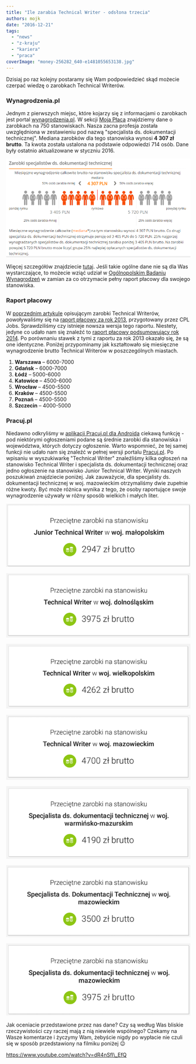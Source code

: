```yaml
---
title: "Ile zarabia Technical Writer - odsłona trzecia"
authors: mojk
date: "2016-12-21"
tags:
  - "news"
  - "z-kraju"
  - "kariera"
  - "praca"
coverImage: "money-256282_640-e1481055653138.jpg"
---
```


Dzisiaj po raz kolejny postaramy się Wam podpowiedzieć skąd możecie czerpać
wiedzę o zarobkach Technical Writerów.

<!--truncate-->

### Wynagrodzenia.pl

Jednym z pierwszych miejsc, które kojarzy się z informacjami o zarobkach jest
portal [wynagrodzenia.pl](http://wynagrodzenia.pl/). W sekcji
[Moja Płaca](http://wynagrodzenia.pl/moja-placa) znajdziemy dane o zarobkach na
750 stanowiskach. Nasza zacna profesja została uwzględniona w zestawieniu pod
nazwą "specjalista ds. dokumentacji technicznej". Mediana zarobków dla tego
stanowiska wynosi **4 307 zł brutto**. Ta kwota została ustalona na podstawie
odpowiedzi 714 osób. Dane były ostatnio aktualizowane w styczniu 2016.

[![zarobki_wynagrodzenia_pl](images/zarobki_wynagrodzenia_pl.png)](http://techwriter.pl/wp-content/uploads/2016/12/zarobki_wynagrodzenia_pl.png)

Więcej szczegółów znajdziecie
[tutaj](http://wynagrodzenia.pl/moja-placa/ile-zarabia-specjalista-ds-dokumentacji-technicznej).
Jeśli takie ogólne dane nie są dla Was wystarczające, to możecie wziąć udział w
[Ogólnopolskim Badaniu Wynagrodzeń](http://wynagrodzenia.pl/ogolnopolskie-badanie-wynagrodzen)
w zamian za co otrzymacie pełny raport płacowy dla swojego stanowiska.

### Raport płacowy

W
[poprzednim artykule](http://techwriter.pl/ile-zarabia-technical-writer-odslona-druga/)
opisującym zarobki Technical Writerów, powoływaliśmy się na
[raport płacowy za rok 2013](http://cpljobs.pl/Documents/CPL%20Jobs%20-%20Raport%20P%C5%82acowy%202014%20-%20Podsumowanie%202013.pdf),
przygotowany przez CPL Jobs. Sprawdziliśmy czy istnieje nowsza wersja tego
raportu. Niestety, jedyne co udało nam się znaleźć
to [raport płacowy podsumowujący rok 2014](http://cpljobs.pl/CPL/Upload/CPL%20Jobs%20-%20Salary%20Report%202015%20-%20PL%20-%20pl.pdf).
Po porównaniu stawek z tymi z raportu za rok 2013 okazało się, że są one
identyczne. Poniżej przypominamy jak kształtowało się miesięczne wynagrodzenie
brutto Technical Writerów w poszczególnych miastach.

1. **Warszawa** – 6000-7000
2. **Gdańsk** – 6000-7000
3. **Łódź** – 5000-6000
4. **Katowice** – 4500-6000
5. **Wrocław** – 4500-5500
6. **Kraków** – 4500-5500
7. **Poznań** – 4500-5500
8. **Szczecin** – 4000-5000

### Pracuj.pl

Niedawno odkryliśmy w
[aplikacji Pracuj.pl dla Androida](https://play.google.com/store/apps/details?id=pl.pracuj.android.jobsearcher&hl=pl)
ciekawą funkcję - pod niektórymi ogłoszeniami podane są średnie zarobki
dla stanowiska i województwa, których dotyczy ogłoszenie. Warto wspomnieć, że
tej samej funkcji nie udało nam się znaleźć w pełnej wersji portalu
[Pracuj.pl](http://www.pracuj.pl/). Po wpisaniu w wyszukiwarkę "Technical
Writer" znaleźliśmy kilka ogłoszeń na stanowisko Technical Writer i specjalista
ds. dokumentacji technicznej oraz jedno ogłoszenie na stanowisko Junior
Technical Writer. Wyniki naszych poszukiwań znajdziecie poniżej. Jak zauważycie,
dla specjalisty ds. dokumentacji technicznej w woj. mazowieckim otrzymaliśmy
dwie zupełnie różne kwoty. Być może różnica wynika z tego, że osoby raportujące
swoje wynagrodzenie używały w różny sposób wielkich i małych liter.

[![junior_tech_writer_malopolska](images/junior_tech_writer_malopolska.png)](http://techwriter.pl/wp-content/uploads/2016/12/junior_tech_writer_malopolska.png)

[![tech_writer_dolny_slask](images/tech_writer_dolny_slask.png)](http://techwriter.pl/wp-content/uploads/2016/12/tech_writer_dolny_slask.png)

[![tech_writer_wielkopolska](images/tech_writer_wielkopolska.png)](http://techwriter.pl/wp-content/uploads/2016/12/tech_writer_wielkopolska.png)

[![tech_writer_mazowsze](images/tech_writer_mazowsze.png)](http://techwriter.pl/wp-content/uploads/2016/12/tech_writer_mazowsze.png)

[![spec_dok_tech_warmia](images/spec_dok_tech_warmia.png)](http://techwriter.pl/wp-content/uploads/2016/12/spec_dok_tech_warmia.png)

[![spec_dok_tech_mazowsze3](images/spec_dok_tech_mazowsze3.png)](http://techwriter.pl/wp-content/uploads/2016/12/spec_dok_tech_mazowsze3.png)

[![spec_dok_tech_mazowsze](images/spec_dok_tech_mazowsze.png)](http://techwriter.pl/wp-content/uploads/2016/12/spec_dok_tech_mazowsze.png)

Jak oceniacie przedstawione przez nas dane? Czy są według Was bliskie
rzeczywistości czy raczej mają z nią niewiele wspólnego? Czekamy na Wasze
komentarze i życzymy Wam, żebyście nigdy po wypłacie nie czuli się w sposób
przedstawiony na filmiku poniżej 😉

https://www.youtube.com/watch?v=dR4nSfI\_EfQ
